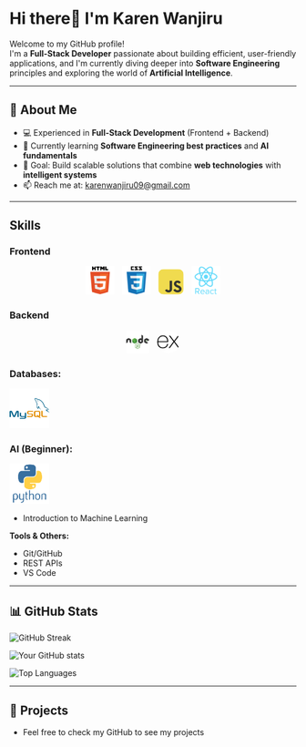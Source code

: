 # Hi there👋 I'm Karen Wanjiru 

Welcome to my GitHub profile!  
I'm a **Full-Stack Developer** passionate about building efficient, user-friendly applications, and I'm currently diving deeper into **Software Engineering** principles and exploring the world of **Artificial Intelligence**.

---

## 🚀 About Me
- 💻 Experienced in **Full-Stack Development** (Frontend + Backend)  
- 🌱 Currently learning **Software Engineering best practices** and **AI fundamentals**  
- 🎯 Goal: Build scalable solutions that combine **web technologies** with **intelligent systems**  
- 📫 Reach me at: karenwanjiru09@gmail.com  

---
## Skills
### **Frontend**
<p align="center">
    <img src="images/html5.svg" alt="My Tech Stack" style="width:50px; margin-right:10px;">
    <img src="images/css3.svg" alt="My Tech Stack" style="width:50px; margin-right:10px;">
    <img src="images/javascript.svg" alt="My Tech Stack" style="width:45px; border-radius:10px; margin-right:10px;">
    <img src="images/react.svg" alt="My Tech Stack" style="width:50px;">
</p>

### **Backend** 
<p align="center">
    <img src="images/nodejs.svg" alt="My Tech Stack" style="width:40px; margin-right:10px;"> 
    <img src="images/expressjs.svg" alt="My Tech Stack" style="width:40px; border-radius:50px;">
</p>

### **Databases:**
<img src="images/mysql.svg" alt="My Tech Stack" style="width:70px; height:70px;">

### **AI (Beginner):**
<img src="images/python.svg" alt="My Tech Stack" style="width:70px; height:70px;">
<br>

- Introduction to Machine Learning  

**Tools & Others:** 
- Git/GitHub 
- REST APIs 
- VS Code  

---

## 📊 GitHub Stats

![GitHub Streak](https://streak-stats.demolab.com?user=lone-wolffie&theme=radical)

![Your GitHub stats](https://github-readme-stats.vercel.app/api?username=lone-wolffie&show_icons=true&theme=radical)

![Top Languages](https://github-readme-stats.vercel.app/api/top-langs/?username=lone-wolffie&layout=compact&theme=radical)

---

## 📂 Projects 
- Feel free to check my GitHub to see my projects




